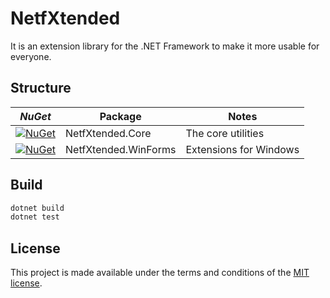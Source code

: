 
# NetfXtended

It is an extension library for the .NET Framework to make it more usable for everyone.

## Structure

| *NuGet* | Package | Notes |
| --- | --- | --- |
| [![NuGet](https://img.shields.io/nuget/v/NetfXtended.Core.svg)](https://www.nuget.org/packages/NetfXtended.Core/) | NetfXtended.Core | The core utilities |
| [![NuGet](https://img.shields.io/nuget/v/NetfXtended.WinForms.svg)](https://www.nuget.org/packages/NetfXtended.WinForms/) | NetfXtended.WinForms | Extensions for Windows |

## Build

```bash
dotnet build
dotnet test
```

## License

This project is made available under the terms and conditions of the [MIT license](LICENSE).
